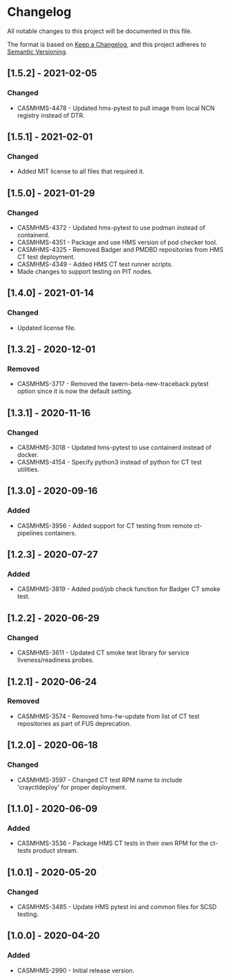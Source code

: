 # Changelog

All notable changes to this project will be documented in this file.

The format is based on [Keep a Changelog](https://keepachangelog.com/en/1.0.0/),
and this project adheres to [Semantic Versioning](https://semver.org/spec/v2.0.0.html).

<!--
Guiding Principles:
* Changelogs are for humans, not machines.
* There should be an entry for every single version.
* The same types of changes should be grouped.
* Versions and sections should be linkable.
* The latest version comes first.
* The release date of each version is displayed.
* Mention whether you follow Semantic Versioning.

Types of changes:
Added - for new features
Changed - for changes in existing functionality
Deprecated - for soon-to-be removed features
Fixed - for any bug fixes
Removed - for now removed features
Security - in case of vulnerabilities
-->

## [1.5.2] - 2021-02-05

### Changed

- CASMHMS-4478 - Updated hms-pytest to pull image from local NCN registry instead of DTR.

## [1.5.1] - 2021-02-01

### Changed

- Added MIT license to all files that required it.

## [1.5.0] - 2021-01-29

### Changed

- CASMHMS-4372 - Updated hms-pytest to use podman instead of containerd.
- CASMHMS-4351 - Package and use HMS version of pod checker tool.
- CASMHMS-4325 - Removed Badger and PMDBD repositories from HMS CT test deployment.
- CASMHMS-4349 - Added HMS CT test runner scripts.
- Made changes to support testing on PIT nodes.

## [1.4.0] - 2021-01-14

### Changed

- Updated license file.

## [1.3.2] - 2020-12-01

### Removed

- CASMHMS-3717 - Removed the tavern-beta-new-traceback pytest option since it is now the default setting.

## [1.3.1] - 2020-11-16

### Changed

- CASMHMS-3018 - Updated hms-pytest to use containerd instead of docker.
- CASMHMS-4154 - Specify python3 instead of python for CT test utilities.

## [1.3.0] - 2020-09-16

### Added

- CASMHMS-3956 - Added support for CT testing from remote ct-pipelines containers.

## [1.2.3] - 2020-07-27

### Added

- CASMHMS-3819 - Added pod/job check function for Badger CT smoke test.

## [1.2.2] - 2020-06-29

### Changed

- CASMHMS-3611 - Updated CT smoke test library for service liveness/readiness probes.

## [1.2.1] - 2020-06-24

### Removed

- CASMHMS-3574 - Removed hms-fw-update from list of CT test repositories as part of FUS deprecation.

## [1.2.0] - 2020-06-18

### Changed

- CASMHMS-3597 - Changed CT test RPM name to include 'crayctldeploy' for proper deployment.

## [1.1.0] - 2020-06-09

### Added

- CASMHMS-3536 - Package HMS CT tests in their own RPM for the ct-tests product stream.

## [1.0.1] - 2020-05-20

### Changed

- CASMHMS-3485 - Update HMS pytest ini and common files for SCSD testing.

## [1.0.0] - 2020-04-20

### Added

- CASMHMS-2990 - Initial release version.
